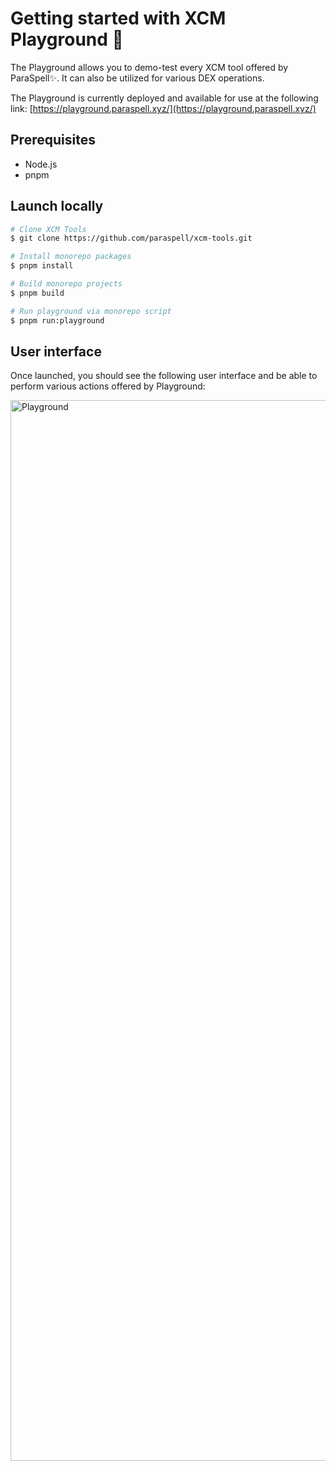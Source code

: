 # Getting started with XCM Playground 🛝

The Playground allows you to demo-test every XCM tool offered by ParaSpell✨. It can also be utilized for various DEX operations.

The Playground is currently deployed and available for use at the following link: [https://playground.paraspell.xyz/](https://playground.paraspell.xyz/)


## Prerequisites
- Node.js
- pnpm

## Launch locally

```bash
# Clone XCM Tools
$ git clone https://github.com/paraspell/xcm-tools.git

# Install monorepo packages
$ pnpm install

# Build monorepo projects
$ pnpm build

# Run playground via monorepo script
$ pnpm run:playground

```

## User interface

Once launched, you should see the following user interface and be able to perform various actions offered by Playground:

<img width="1697" alt="Playground" src="https://github.com/user-attachments/assets/5644307f-217a-4bff-9a28-db60ccb91c47" />


